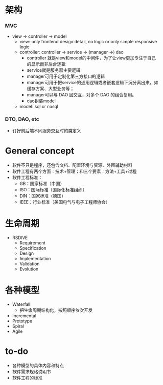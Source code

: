 # 架构
### MVC
- view -> controller -> model
    - view: only frontend design detail, no logic or only simple responsive logic
    - controller: controller -> service -> (manager ->) dao
        - controller 就是view和model的中间件，为了让view更加专注于自己的显示而非后台逻辑
        - service就是服务器主要逻辑
        - manager可用于定制化第三方接口的逻辑
        - manager可用于把service的通用逻辑或者嵌套逻辑下沉分离出来，如缓存方案、大型业务等；
        - manager可以与 DAO 层交互，对多个 DAO 的组合复用。
        - dao封装model
    - model: sql or nosql


### DTO, DAO, etc
- 订好前后端不同服务交互时的类定义

# General concept
- 软件不只是程序，还包含文档、配置环境与资源、外围辅助材料
- 软件工程有两个方面：技术+管理；和三个要素：方法+工具+过程 
- 软件工程标准：
    - GB：国家标准（中国） 
    - ISO：国际标准（国际化标准组织） 
    - DIN：国家标准（德国） 
    - IEEE：行业标准（美国电气与电子工程师协会） 
# 生命周期
- RSDIVE
    - Requirement
    - Specification
    - Design
    - Implementation
    - Validation
    - Evolution

# 各种模型
- Waterfall
    - 把生命周期结构化，按照顺序依次开发
- Incremental
- Prototype
- Spiral
- Agile 



# to-do
- 各种模型的具体内容和特点
- 软件需求规格说明书
- 软件工程的标准